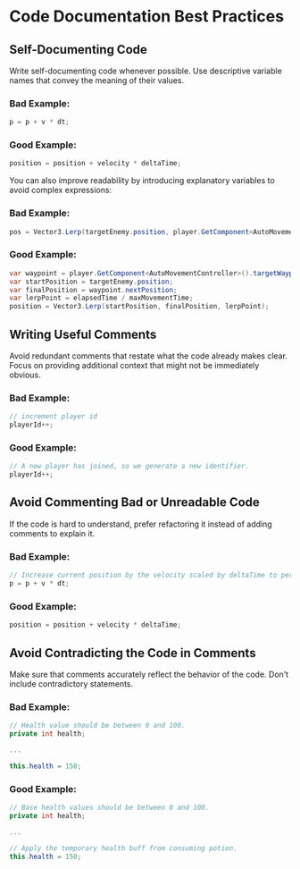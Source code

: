 # Code Documentation Best Practices

## Self-Documenting Code
Write self-documenting code whenever possible. Use descriptive variable names that convey the meaning of their values.

### Bad Example:
```csharp
p = p + v * dt;
```

### Good Example:
```csharp
position = position + velocity * deltaTime;
```

You can also improve readability by introducing explanatory variables to avoid complex expressions:

### Bad Example:
```csharp
pos = Vector3.Lerp(targetEnemy.position, player.GetComponent<AutoMovementController>().targetWaypoint.nextPosition, elapsedTime / max);
```

### Good Example:
```csharp
var waypoint = player.GetComponent<AutoMovementController>().targetWaypoint;
var startPosition = targetEnemy.position;
var finalPosition = waypoint.nextPosition;
var lerpPoint = elapsedTime / maxMovementTime;
position = Vector3.Lerp(startPosition, finalPosition, lerpPoint);
```

## Writing Useful Comments
Avoid redundant comments that restate what the code already makes clear. Focus on providing additional context that might not be immediately obvious.

### Bad Example:
```csharp
// increment player id
playerId++;
```

### Good Example:
```csharp
// A new player has joined, so we generate a new identifier.
playerId++;
```

## Avoid Commenting Bad or Unreadable Code
If the code is hard to understand, prefer refactoring it instead of adding comments to explain it.

### Bad Example:
```csharp
// Increase current position by the velocity scaled by deltaTime to perform movement.
p = p + v * dt;
```

### Good Example:
```csharp
position = position + velocity * deltaTime;
```

## Avoid Contradicting the Code in Comments
Make sure that comments accurately reflect the behavior of the code. Don’t include contradictory statements.

### Bad Example:
```csharp
// Health value should be between 0 and 100.
private int health;

...

this.health = 150;
```

### Good Example:
```csharp
// Base health values should be between 0 and 100.
private int health;

...

// Apply the temporary health buff from consuming potion.
this.health = 150;
```
```
